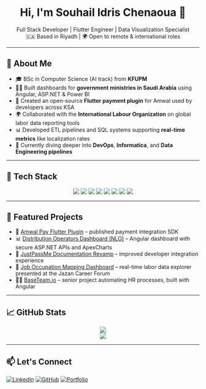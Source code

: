 <h1 align="center">Hi, I'm Souhail Idris Chenaoua 👋</h1>

<p align="center">
  Full Stack Developer | Flutter Engineer | Data Visualization Specialist  
  <br/>
  🇸🇦 Based in Riyadh | 🌍 Open to remote & international roles
</p>

---

## 🧠 About Me

- 🎓 BSc in Computer Science (AI track) from **KFUPM**
- 👨‍💻 Built dashboards for **government ministries in Saudi Arabia** using Angular, ASP.NET & Power BI
- 📱 Created an open-source **Flutter payment plugin** for Amwal used by developers across KSA
- 🌍 Collaborated with the **International Labour Organization** on global labor data reporting tools
- 📊 Developed ETL pipelines and SQL systems supporting **real-time metrics** like localization rates
- 🚀 Currently diving deeper into **DevOps**, **Informatica**, and **Data Engineering pipelines**

---

## 🔧 Tech Stack

<p align="center">
  <img src="https://img.shields.io/badge/Flutter-02569B?style=for-the-badge&logo=flutter&logoColor=white"/>
  <img src="https://img.shields.io/badge/Dart-0175C2?style=for-the-badge&logo=dart&logoColor=white"/>
  <img src="https://img.shields.io/badge/Angular-DD0031?style=for-the-badge&logo=angular&logoColor=white"/>
  <img src="https://img.shields.io/badge/ASP.NET_Core-512BD4?style=for-the-badge&logo=dotnet&logoColor=white"/>
  <img src="https://img.shields.io/badge/Power_BI-F2C811?style=for-the-badge&logo=powerbi&logoColor=black"/>
  <img src="https://img.shields.io/badge/SQL-003B57?style=for-the-badge&logo=mysql&logoColor=white"/>
  <img src="https://img.shields.io/badge/Git-F05032?style=for-the-badge&logo=git&logoColor=white"/>
  <img src="https://img.shields.io/badge/Figma-F24E1E?style=for-the-badge&logo=figma&logoColor=white"/>
</p>

---

## 🚀 Featured Projects

- 🔗 [Amwal Pay Flutter Plugin](https://pub.dev/packages/amwal_pay) – published payment integration SDK  
- 📊 [Distribution Operators Dashboard (NLO)](https://nlo.gov.sa/landing/interactive-reports/Distributionoperators) – Angular dashboard with secure ASP.NET APIs and ApexCharts  
- 🧩 [JustPassMe Documentation Revamp](https://www.justpass.me) – improved developer integration experience  
- 🧠 [Job Occupation Mapping Dashboard](https://www.linkedin.com/posts/hrdf_aedaeuaexaewaeqabraesaeuaetaeyaerabraepaesaetaewaepaezaexabraepaesaeqaecaezaeyaer-activity-7272183765836140545-1KRV/) – real-time labor data explorer presented at the Jazan Career Forum  
- 🧑‍💼 [BaseTeam.io](https://baseteam.io/) – senior project automating HR processes, built with Angular

---

## 📈 GitHub Stats

<div align="center">
  <img src="https://github-readme-stats.vercel.app/api?username=souhailchenaoua&show_icons=true&theme=tokyonight&count_private=true" />
  <br/>
  <img src="https://github-readme-stats.vercel.app/api/top-langs/?username=souhailchenaoua&layout=compact&theme=tokyonight" />
</div>

---

## 📫 Let's Connect

[![LinkedIn](https://img.shields.io/badge/LinkedIn-0A66C2?style=for-the-badge&logo=linkedin&logoColor=white)](https://www.linkedin.com/in/souhail-idris-chenaoua-501541157/)
[![GitHub](https://img.shields.io/badge/GitHub-181717?style=for-the-badge&logo=github&logoColor=white)](https://github.com/souhailchenaoua)
[![Portfolio](https://img.shields.io/badge/Portfolio-000000?style=for-the-badge&logo=githubpages&logoColor=white)](https://souhailchenaoua.github.io)
